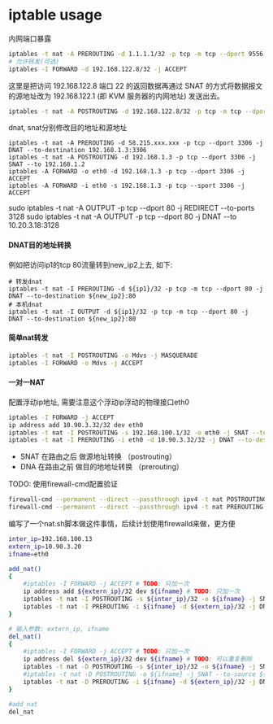 # iptable usage

内网端口暴露
```bash
iptables -t nat -A PREROUTING -d 1.1.1.1/32 -p tcp -m tcp --dport 9556 -j DNAT --to-destination 192.168.122.8:22
# 允许转发(可选)
iptables -I FORWARD -d 192.168.122.8/32 -j ACCEPT
```

这里是把访问 192.168.122.8 端口 22 的返回数据再通过 SNAT 的方式将数据报文的源地址改为 192.168.122.1 (即 KVM 服务器的内网地址) 发送出去。
```bash
iptables -t nat -A POSTROUTING -d 192.168.122.8/32 -p tcp -m tcp --dport 22 -j SNAT --to-source 192.168.122.1
```


dnat, snat分别修改目的地址和源地址
```
iptables -t nat -A PREROUTING -d 58.215.xxx.xxx -p tcp --dport 3306 -j DNAT --to-destination 192.168.1.3:3306
iptables -t nat -A POSTROUTING -d 192.168.1.3 -p tcp --dport 3306 -j SNAT --to 192.168.1.2
iptables -A FORWARD -o eth0 -d 192.168.1.3 -p tcp --dport 3306 -j ACCEPT
iptables -A FORWARD -i eth0 -s 192.168.1.3 -p tcp --sport 3306 -j ACCEPT
```

sudo iptables -t nat -A OUTPUT -p tcp --dport 80 -j REDIRECT --to-ports 3128
sudo iptables -t nat -A OUTPUT -p tcp --dport 80 -j DNAT --to 10.20.3.18:3128

#### DNAT目的地址转换

例如把访问ip1的tcp 80流量转到new_ip2上去, 如下:
```
# 转发dnat
iptables -t nat -I PREROUTING -d ${ip1}/32 -p tcp -m tcp --dport 80 -j DNAT --to-destination ${new_ip2}:80
# 本机dnat
iptables -t nat -I OUTPUT -d ${ip1}/32 -p tcp -m tcp --dport 80 -j DNAT --to-destination ${new_ip2}:80
```

#### 简单nat转发

```bash
iptables -t nat -I POSTROUTING -o Mdvs -j MASQUERADE
iptables -I FORWARD -o Mdvs -j ACCEPT
```

#### 一对一NAT

配置浮动ip地址, 需要注意这个浮动ip浮动的物理接口eth0

```bash
iptables -I FORWARD -j ACCEPT
ip address add 10.90.3.32/32 dev eth0
iptables -t nat -I POSTROUTING -s 192.168.100.1/32 -o eth0 -j SNAT --to-source 10.90.3.32
iptables -t nat -I PREROUTING -i eth0 -d 10.90.3.32/32 -j DNAT --to-destination 192.168.100.1
```

* SNAT 在路由之后 做源地址转换 （postrouting）
* DNA 在路由之前 做目的地地址转换 （prerouting）

TODO: 使用firewall-cmd配置验证
```bash
firewall-cmd --permanent --direct --passthrough ipv4 -t nat POSTROUTING -s 192.168.100.1/32 -o eth0 -j SNAT --to-source 10.90.3.32
firewall-cmd --permanent --direct --passthrough ipv4 -t nat PREROUTING -i eth0 -d 10.90.3.32/32 -j DNAT --to-destination -d 192.168.100.1 
```

编写了一个nat.sh脚本做这件事情，后续计划使用firewalld来做，更方便
```bash
inter_ip=192.168.100.13
extern_ip=10.90.3.20
ifname=eth0

add_nat()
{
	#iptables -I FORWARD -j ACCEPT # TODO: 只加一次
	ip address add ${extern_ip}/32 dev ${ifname} # TODO: 只加一次
	iptables -t nat -I POSTROUTING -s ${inter_ip}/32 -o ${ifname} -j SNAT --to-source ${extern_ip} # TODO: 删除残留规则, 不重复加
	iptables -t nat -I PREROUTING -i ${ifname} -d ${extern_ip}/32 -j DNAT --to-destination ${inter_ip} # TODO: 删除残留规则, 不重复加
}

# 输入参数: extern_ip, ifname
del_nat()
{
	#iptables -I FORWARD -j ACCEPT # TODO: 只加一次
	ip address del ${extern_ip}/32 dev ${ifname} # TODO: 可以重复删除
	iptables -t nat -D POSTROUTING -s ${inter_ip}/32 -o ${ifname} -j SNAT --to-source ${extern_ip} # TODO: 模糊删除未成功
	#iptables -t nat -D POSTROUTING -o ${ifname} -j SNAT --to-source ${extern_ip} # TODO: 模糊删除, 未成功
	iptables -t nat -D PREROUTING -i ${ifname} -d ${extern_ip}/32 -j DNAT --to-destination ${inter_ip} # TODO: 模糊删除
}

#add_nat
del_nat
```
